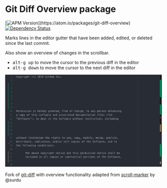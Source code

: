 # Git Diff Overview package
[![APM Version](https://img.shields.io/apm/v/git-diff-overview.svg?)](https://atom.io/packages/git-diff-overview) [![Dependency Status](https://david-dm.org/guidezpl/git-diff-overview.svg)](https://david-dm.org/guidezpl/git-diff-overview)

Marks lines in the editor gutter that have been added, edited, or deleted since the last commit.

Also show an overview of changes in the scrollbar.

  * <kbd>alt-g up</kbd> to move the cursor to the previous diff in the editor
  * <kbd>alt-g down</kbd> to move the cursor to the next diff in the editor

![](https://raw.githubusercontent.com/guidezpl/git-diff-overview/master/screenshot.png)

Fork of [git-diff](https://github.com/atom/atom/tree/masterpackages/git-diff) with overview functionality adapted from [scroll-marker](https://github.com/surdu/scroll-marker) by @surdu
